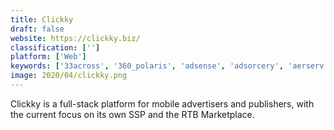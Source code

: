 ```yaml
---
title: Clickky
draft: false 
website: https://clickky.biz/
classification: ['']
platform: ['Web']
keywords: ['33across', '360_polaris', 'adsense', 'adsorcery', 'aerserv', 'bidgear_advertising_service', 'celltick', 'convertmedia', 'doubleclick_for_publishers', 'facebook_for_business', 'fluent', 'nativeai', 'openfoam', 'pubnative', 'su2', 'simflow', 'sovrn', 'tapgerine', 'ibillboard', 'rewardstyle']
image: 2020/04/clickky.png
---
```

Clickky is a full-stack platform for mobile advertisers and publishers, with the current focus on its own SSP and the RTB Marketplace.